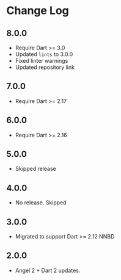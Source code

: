 # Change Log

## 8.0.0

* Require Dart >= 3.0
* Updated `lints` to 3.0.0
* Fixed linter warnings
* Updated repository link

## 7.0.0

* Require Dart >= 2.17

## 6.0.0

* Require Dart >= 2.16

## 5.0.0

* Skipped release

## 4.0.0

* No release. Skipped

## 3.0.0

* Migrated to support Dart >= 2.12 NNBD

## 2.0.0

* Angel 2 + Dart 2 updates.
